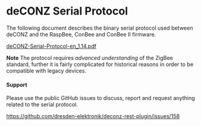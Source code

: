 # deCONZ Serial Protocol

The following document describes the binary serial protocol used between deCONZ and the RaspBee, ConBee and ConBee II firmware.

[deCONZ-Serial-Protocol-en_1.14.pdf](https://deconz.dresden-elektronik.de/raspbian/deCONZ-Serial-Protocol-en_1.14.pdf?ref=gh)

**Note** The protocol requires *advanced understanding* of the ZigBee standard, further it is fairly complicated for historical reasons in order to be compatible with legacy devices.

#### Support

Please use the public GitHub issues to discuss, report and request anything related to the serial protocol.

https://github.com/dresden-elektronik/deconz-rest-plugin/issues/158

